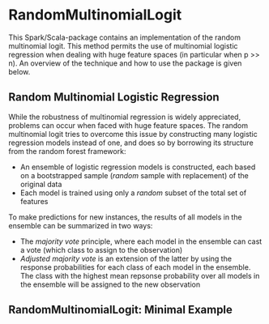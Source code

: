 # RandomMultinomialLogit

This Spark/Scala-package contains an implementation of the random multinomial logit. This method permits the use of multinomial logistic regression when dealing with huge feature spaces (in particular when p >> n). An overview of the technique and how to use the package is given below.

## Random Multinomial Logistic Regression
While the robustness of multinomial regression is widely appreciated, problems can occur when faced with huge feature spaces. The random multinomial logit tries to overcome this issue by constructing many logistic regression models instead of one, and does so by borrowing its structure from the random forest framework:
* An ensemble of logistic regression models is constructed, each based on a bootstrapped sample (*random* sample with replacement) of the original data
* Each model is trained using only a *random* subset of the total set of features 

To make predictions for new instances, the results of all models in the ensemble can be summarized in two ways:
* The *majority vote* principle, where each model in the ensemble can cast a vote (which class to assign to the observation)
* *Adjusted majority vote* is an extension of the latter by using the response probabilities for each class of each model in the ensemble. The class with the highest mean repsonse probability over all models in the ensemble will be assigned to the new observation

## RandomMultinomialLogit: Minimal Example
